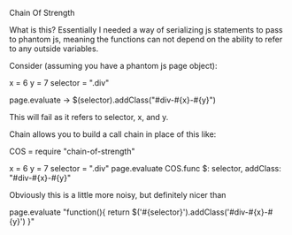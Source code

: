 Chain Of Strength

What is this? Essentially I needed a way of serializing js statements to pass to phantom js, meaning the functions can not depend on the ability to refer to any outside variables.

Consider (assuming you have a phantom js page object):

x = 6
y = 7
selector = ".div"

page.evaluate -> $(selector).addClass("#div-#{x}-#{y}")

This will fail as it refers to selector, x, and y. 

Chain allows you to build a call chain in place of this like:

COS = require "chain-of-strength"

x = 6
y = 7
selector = ".div"
page.evaluate COS.func $: selector, addClass: "#div-#{x}-#{y}"

Obviously this is a little more noisy, but definitely nicer than

page.evaluate "function(){ return $('#{selector}').addClass('#div-#{x}-#{y}') }"